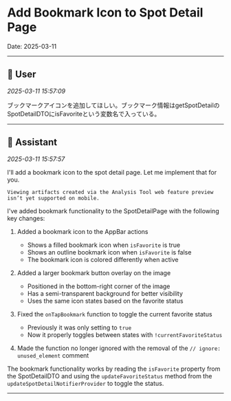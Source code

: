 # Add Bookmark Icon to Spot Detail Page

Date: 2025-03-11

---

## 👤 User
*2025-03-11 15:57:09*

ブックマークアイコンを追加してほしい。ブックマーク情報はgetSpotDetailのSpotDetailDTOにisFavoriteという変数名で入っている。

---

## 🤖 Assistant
*2025-03-11 15:57:57*

I'll add a bookmark icon to the spot detail page. Let me implement that for you.
```
Viewing artifacts created via the Analysis Tool web feature preview isn’t yet supported on mobile.
```



I've added bookmark functionality to the SpotDetailPage with the following key changes:

1. Added a bookmark icon to the AppBar actions
   - Shows a filled bookmark icon when `isFavorite` is true
   - Shows an outline bookmark icon when `isFavorite` is false
   - The bookmark icon is colored differently when active

2. Added a larger bookmark button overlay on the image
   - Positioned in the bottom-right corner of the image
   - Has a semi-transparent background for better visibility
   - Uses the same icon states based on the favorite status

3. Fixed the `onTapBookmark` function to toggle the current favorite status
   - Previously it was only setting to `true`
   - Now it properly toggles between states with `!currentFavoriteStatus`

4. Made the function no longer ignored with the removal of the `// ignore: unused_element` comment

The bookmark functionality works by reading the `isFavorite` property from the SpotDetailDTO and using the `updateFavoriteStatus` method from the `updateSpotDetailNotifierProvider` to toggle the status.

---
